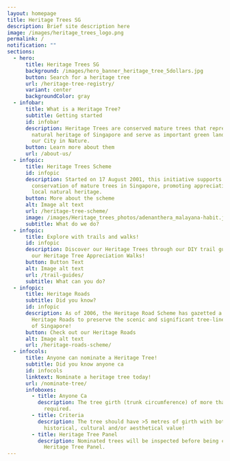 ```yaml
---
layout: homepage
title: Heritage Trees SG
description: Brief site description here
image: /images/heritage_trees_logo.png
permalink: /
notification: ""
sections:
  - hero:
      title: Heritage Trees SG
      background: /images/hero_banner_heritage_tree_5dollars.jpg
      button: Search for a heritage tree
      url: /heritage-tree-registry/
      variant: center
      backgroundColor: gray
  - infobar:
      title: What is a Heritage Tree?
      subtitle: Getting started
      id: infobar
      description: Heritage Trees are conserved mature trees that represent the
        natural heritage of Singapore and serve as important green landmarks of
        our City in Nature.
      button: Learn more about them
      url: /about-us/
  - infopic:
      title: Heritage Trees Scheme
      id: infopic
      description: Started on 17 August 2001, this initiative supports the
        conservation of mature trees in Singapore, promoting appreciation of our
        local natural heritage.
      button: More about the scheme
      alt: Image alt text
      url: /heritage-tree-scheme/
      image: /images/Heritage_trees_photos/adenanthera_malayana-habit.jpg
      subtitle: What do we do?
  - infopic:
      title: Explore with trails and walks!
      id: infopic
      description: Discover our Heritage Trees through our DIY trail guides or attend
        our Heritage Tree Appreciation Walks!
      button: Button Text
      alt: Image alt text
      url: /trail-guides/
      subtitle: What can you do?
  - infopic:
      title: Heritage Roads
      subtitle: Did you know?
      id: infopic
      description: As of 2006, the Heritage Road Scheme has gazetted a total of five
        Heritage Roads to preserve the scenic and significant tree-lined roads
        of Singapore!
      button: Check out our Heritage Roads
      alt: Image alt text
      url: /heritage-roads-scheme/
  - infocols:
      title: Anyone can nominate a Heritage Tree!
      subtitle: Did you know anyone ca
      id: infocols
      linktext: Nominate a heritage tree today!
      url: /nominate-tree/
      infoboxes:
        - title: Anyone Ca
          description: The tree girth (trunk circumference) of more than five metres is
            required.
        - title: Criteria
          description: The tree should have >5 metres of girth with botanical, social,
            historical, cultural and/or aesthetical value!
        - title: Heritage Tree Panel
          description: Nominated trees will be inspected before being considered by the
            Heritage Tree Panel.
---
```

